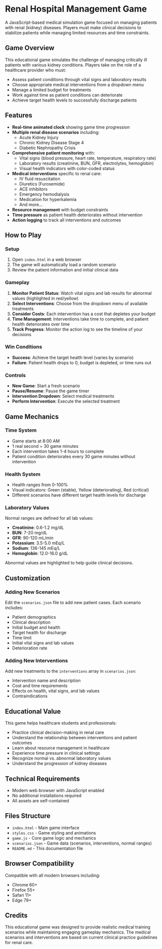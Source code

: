 # Renal Hospital Management Game

A JavaScript-based medical simulation game focused on managing patients with renal (kidney) diseases. Players must make clinical decisions to stabilize patients while managing limited resources and time constraints.

## Game Overview

This educational game simulates the challenge of managing critically ill patients with various kidney conditions. Players take on the role of a healthcare provider who must:

- Assess patient conditions through vital signs and laboratory results
- Choose appropriate medical interventions from a dropdown menu
- Manage a limited budget for treatments
- Work against time as patient conditions can deteriorate
- Achieve target health levels to successfully discharge patients

## Features

- **Real-time animated clock** showing game time progression
- **Multiple renal disease scenarios** including:
  - Acute Kidney Injury
  - Chronic Kidney Disease Stage 4
  - Diabetic Nephropathy Crisis
- **Comprehensive patient monitoring** with:
  - Vital signs (blood pressure, heart rate, temperature, respiratory rate)
  - Laboratory results (creatinine, BUN, GFR, electrolytes, hemoglobin)
  - Visual health indicators with color-coded status
- **Medical interventions** specific to renal care:
  - IV fluid resuscitation
  - Diuretics (Furosemide)
  - ACE inhibitors
  - Emergency hemodialysis
  - Medication for hyperkalemia
  - And more...
- **Resource management** with budget constraints
- **Time pressure** as patient health deteriorates without intervention
- **Action logging** to track all interventions and outcomes

## How to Play

### Setup
1. Open `index.html` in a web browser
2. The game will automatically load a random scenario
3. Review the patient information and initial clinical data

### Gameplay
1. **Monitor Patient Status**: Watch vital signs and lab results for abnormal values (highlighted in red/yellow)
2. **Select Interventions**: Choose from the dropdown menu of available treatments
3. **Consider Costs**: Each intervention has a cost that depletes your budget
4. **Time Management**: Interventions take time to complete, and patient health deteriorates over time
5. **Track Progress**: Monitor the action log to see the timeline of your decisions

### Win Conditions
- **Success**: Achieve the target health level (varies by scenario)
- **Failure**: Patient health drops to 0, budget is depleted, or time runs out

### Controls
- **New Game**: Start a fresh scenario
- **Pause/Resume**: Pause the game timer
- **Intervention Dropdown**: Select medical treatments
- **Perform Intervention**: Execute the selected treatment

## Game Mechanics

### Time System
- Game starts at 8:00 AM
- 1 real second = 30 game minutes
- Each intervention takes 1-4 hours to complete
- Patient condition deteriorates every 30 game minutes without intervention

### Health System
- Health ranges from 0-100%
- Visual indicators: Green (stable), Yellow (deteriorating), Red (critical)
- Different scenarios have different target health levels for discharge

### Laboratory Values
Normal ranges are defined for all lab values:
- **Creatinine**: 0.6-1.2 mg/dL
- **BUN**: 7-20 mg/dL
- **GFR**: 90-120 mL/min
- **Potassium**: 3.5-5.0 mEq/L
- **Sodium**: 136-145 mEq/L
- **Hemoglobin**: 12.0-16.0 g/dL

Abnormal values are highlighted to help guide clinical decisions.

## Customization

### Adding New Scenarios
Edit the `scenarios.json` file to add new patient cases. Each scenario includes:
- Patient demographics
- Clinical description
- Initial budget and health
- Target health for discharge
- Time limit
- Initial vital signs and lab values
- Deterioration rate

### Adding New Interventions
Add new treatments to the `interventions` array in `scenarios.json`:
- Intervention name and description
- Cost and time requirements
- Effects on health, vital signs, and lab values
- Contraindications

## Educational Value

This game helps healthcare students and professionals:
- Practice clinical decision-making in renal care
- Understand the relationship between interventions and patient outcomes
- Learn about resource management in healthcare
- Experience time pressure in clinical settings
- Recognize normal vs. abnormal laboratory values
- Understand the progression of kidney diseases

## Technical Requirements

- Modern web browser with JavaScript enabled
- No additional installations required
- All assets are self-contained

## Files Structure

- `index.html` - Main game interface
- `styles.css` - Game styling and animations
- `game.js` - Core game logic and mechanics
- `scenarios.json` - Game data (scenarios, interventions, normal ranges)
- `README.md` - This documentation file

## Browser Compatibility

Compatible with all modern browsers including:
- Chrome 60+
- Firefox 55+
- Safari 11+
- Edge 79+

## Credits

This educational game was designed to provide realistic medical training scenarios while maintaining engaging gameplay mechanics. The medical scenarios and interventions are based on current clinical practice guidelines for renal care.
